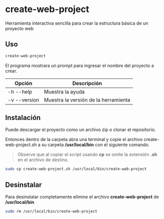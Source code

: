 # create-web-project
Herramienta interactiva sencilla para crear la estructura básica de un proyecto web

## Uso

```bash
create-web-project
```

El programa mostrara un prompt para ingresar el nombre del proyecto a crear.


| Opción      | Descripción                                 |
|-------------|---------------------------------------------|
|-h --help    | Muestra la ayuda                            |
|-v --version | Muestra la versión de la herramienta        |

## Instalación

Puede descargar el proyecto como un archivo zip o clonar el repositorio.

Entonces dentro de la carpeta abra una terminal y copie el archivo create-web-project.sh a su carpeta **/usr/local/bin** con el siguiente comando.

> Observe que al copiar el script usando **cp** se omite la extensión **.sh** en el archivo de destino.

```bash
sudo cp create-web-project.sh /usr/local/bin/create-web-project
```

## Desinstalar

Para desinstalar completamente elimine el archivo **create-web-project** de **/usr/local/bin**

```bash
sudo rm /usr/local/bin/create-web-project
```
